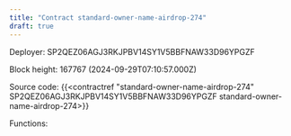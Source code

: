 ```yaml
---
title: "Contract standard-owner-name-airdrop-274"
draft: true
---
```

Deployer: SP2QEZ06AGJ3RKJPBV14SY1V5BBFNAW33D96YPGZF


 



Block height: 167767 (2024-09-29T07:10:57.000Z)

Source code: {{<contractref "standard-owner-name-airdrop-274" SP2QEZ06AGJ3RKJPBV14SY1V5BBFNAW33D96YPGZF standard-owner-name-airdrop-274>}}

Functions:


